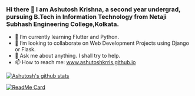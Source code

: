 ### Hi there 👋 I am Ashutosh Krishna, a second year undergrad, pursuing B.Tech in Information Technology from Netaji Subhash Engineering College,Kolkata.

<!--
**ashutoshkrris/ashutoshkrris** is a ✨ _special_ ✨ repository because its `README.md` (this file) appears on your GitHub profile. -->

- 🌱 I’m currently learning Flutter and Python.
- 👯 I’m looking to collaborate on Web Development Projects using Django or Flask.
- 💬 Ask me about anything. I shall try to help.
- 📫 How to reach me: www.ashutoshkrris.github.io

[![Ashutosh's github stats](https://github-readme-stats.vercel.app/api?username=ashutoshkrris&show_icons=true)](https://github.com/anuraghazra/github-readme-stats)

[![ReadMe Card](https://github-readme-stats.vercel.app/api/pin/?username=ashutoshkrris&repo=github-readme-stats)](https://github.com/anuraghazra/github-readme-stats)
